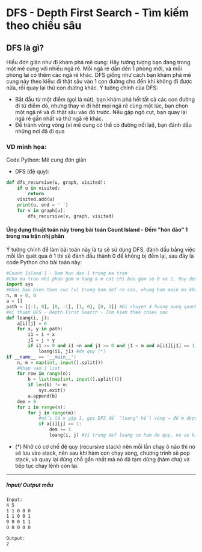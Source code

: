 # DFS - Depth First Search - Tìm kiếm theo chiều sâu

## DFS là gì?
Hiểu đơn giản như đi khám phá mê cung: Hãy tưởng tượng bạn đang trong một mê cung với nhiều ngã rẽ. Mỗi ngã ré dẫn đến 1 phòng mới, và mỗi phòng lại có thêm các ngã rẽ khác. DFS giống như cách bạn khám phá mê cung này theo kiểu: đi thật sâu vào 1 con đường cho đến khi không đi được nữa, rồi quay lại thử con đường khác.
Ý tưởng chính của DFS:
- Bắt đầu từ một điểm (gọi là nút), bạn khám phá hết tất cả các con đường đi từ điểm đó, nhưng thay vì đi hết mọi ngã rẽ cùng một lúc, bạn chọn một ngã rẽ và đi thật sâu vào đó trước. Nếu gặp ngõ cụt, bạn quay lại ngã rẽ gần nhất và thử ngã rẽ khác.
- Để tránh vòng vòng (vì mê cung có thể có đường nối lại), bạn đánh dấu những nơi đã đi qua

### VD minh họa:
Code Python: Mê cung đơn giản
- DFS (đệ quy):
```python
def dfs_recursive(u, graph, visited):
    if u in visited:
        return
    visited.add(u)
    print(u, end = ' ')
    for v in graph[u]:
        dfs_recursive(v, graph, visited)
```
#### Ứng dụng thuật toán này trong bài toán Count Island - Đếm "hòn đảo" 1 trong ma trận nhị phân
Ý tưởng chính để làm bài toán này là ta sẽ sử dụng DFS, đánh dấu bằng việc mỗi lần quét qua ô 1 thì sẽ đánh dấu thành 0 để không bị đếm lại, sau đây là code Python cho bài toán này:
```python
#Count Island 1 - Dem hon dao 1 trong ma tran
#Cho ma tran nhi phan gom n hang & m cot chi bao gom so 0 va 1. Hay dem so luong mien cac so 1 trong ma tran, cac o so 1 duoc coi la cung mien neu chung co chung canh
import sys
#Khai bao bien toan cuc (vi trong ham def co can, nhung ham main ms khai bao)
n, m = 0, 0
a = []
path = [[-1, 0], [0, -1], [1, 0], [0, 1]] #Di chuyen 4 huong xung quanh
#Ki thuat DFS - Depth First Search - Tim kiem theo chieu sau
def loang(i, j):
    a[i][j] = 0
    for x, y in path:
        i1 = i + x
        j1 = j + y
        if i1 >= 0 and i1 <n and j1 >= 0 and j1 < m and a[i1][j1] == 1: # < n & < m vi index chay tu 0
            loang(i1, j1) #de quy (*)
if __name__ == '__main__':
    n, m = map(int, input().split())
    #Nhap vao 1 list
    for row in range(n):
        b = list(map(int, input().split()))
        if len(b) != m:
            sys.exit()
        a.append(b)
    dem = 0
    for i in range(n):
        for j in range(m):
            #mỗi lần gặp 1, gọi DFS để "loang" hết vùng → đếm được số đảo.
            if a[i][j] == 1:
                dem += 1
                loang(i, j) #Vi trong def loang co ham de quy, no se kiem tra het tat ca o 1 xung quanh,roi gan 0, nen vong lap moi o day no se ko check nua
```
- (*) Nhờ có cơ chế đệ quy (recursive stack) nên mỗi lần chạy ô nào thì nó sẽ lưu vào stack, nên sau khi hàm con chạy xong, chương trình sẽ pop stack, và quay lại đúng chỗ gần nhất mà nó đã tạm dừng (hàm cha) và tiếp tục chạy lệnh còn lại.
----------------------
##### Input/ Output mẫu
```txt
Input:
4 5
1 1 0 0 0
1 1 0 0 1
0 0 0 1 1
0 0 0 0 0

Output:
2
